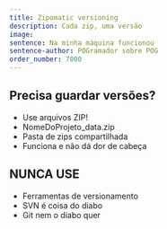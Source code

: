 ```yaml
---
title: Zipomatic versioning
description: Cada zip, uma versão
image: 
sentence: Na minha máquina funcionou
sentence-author: POGramador sobre POG
order_number: 7000
---
```


## Precisa guardar versões?

* Use arquivos ZIP!
* NomeDoProjeto_data.zip
* Pasta de zips compartilhada
* Funciona e não dá dor de cabeça

## NUNCA USE

* Ferramentas de versionamento
* SVN é coisa do diabo
* Git nem o diabo quer
